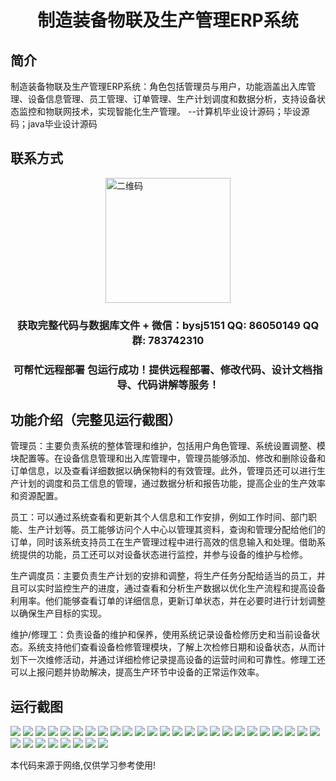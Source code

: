 <p><h1 align="center">制造装备物联及生产管理ERP系统</h1></p>

## 简介
制造装备物联及生产管理ERP系统：角色包括管理员与用户，功能涵盖出入库管理、设备信息管理、员工管理、订单管理、生产计划调度和数据分析，支持设备状态监控和物联网技术，实现智能化生产管理。    --计算机毕业设计源码；毕设源码；java毕业设计源码


## 联系方式
<img src="https://bs-1329754181.cos.ap-shanghai.myqcloud.com/wx.jpg" alt="二维码" style="display: block; margin: 0 auto;" width="200px">
<p><h3 align="center">获取完整代码与数据库文件 + 微信：bysj5151 QQ: 86050149 QQ群: 783742310</h3></p>
<p><h3 align="center">可帮忙远程部署 包运行成功！提供远程部署、修改代码、设计文档指导、代码讲解等服务！</h3></p>

## 功能介绍（完整见运行截图）
管理员：主要负责系统的整体管理和维护，包括用户角色管理、系统设置调整、模块配置等。在设备信息管理和出入库管理中，管理员能够添加、修改和删除设备和订单信息，以及查看详细数据以确保物料的有效管理。此外，管理员还可以进行生产计划的调度和员工信息的管理，通过数据分析和报告功能，提高企业的生产效率和资源配置。

员工：可以通过系统查看和更新其个人信息和工作安排，例如工作时间、部门职能、生产计划等。员工能够访问个人中心以管理其资料，查询和管理分配给他们的订单，同时该系统支持员工在生产管理过程中进行高效的信息输入和处理。借助系统提供的功能，员工还可以对设备状态进行监控，并参与设备的维护与检修。

生产调度员：主要负责生产计划的安排和调整，将生产任务分配给适当的员工，并且可以实时监控生产的进度，通过查看和分析生产数据以优化生产流程和提高设备利用率。他们能够查看订单的详细信息，更新订单状态，并在必要时进行计划调整以确保生产目标的实现。

维护/修理工：负责设备的维护和保养，使用系统记录设备检修历史和当前设备状态。系统支持他们查看设备检修管理模块，了解上次检修日期和设备状态，从而计划下一次维修活动，并通过详细检修记录提高设备的运营时间和可靠性。修理工还可以上报问题并协助解决，提高生产环节中设备的正常运作效率。


## 运行截图
![](https://bs-1329754181.cos.ap-shanghai.myqcloud.com/spring/ManufacturingEquipmentIoTAndProductionManagementERPSystem/img/001.jpg)
![](https://bs-1329754181.cos.ap-shanghai.myqcloud.com/spring/ManufacturingEquipmentIoTAndProductionManagementERPSystem/img/002.jpg)
![](https://bs-1329754181.cos.ap-shanghai.myqcloud.com/spring/ManufacturingEquipmentIoTAndProductionManagementERPSystem/img/003.jpg)
![](https://bs-1329754181.cos.ap-shanghai.myqcloud.com/spring/ManufacturingEquipmentIoTAndProductionManagementERPSystem/img/004.jpg)
![](https://bs-1329754181.cos.ap-shanghai.myqcloud.com/spring/ManufacturingEquipmentIoTAndProductionManagementERPSystem/img/005.jpg)
![](https://bs-1329754181.cos.ap-shanghai.myqcloud.com/spring/ManufacturingEquipmentIoTAndProductionManagementERPSystem/img/006.jpg)
![](https://bs-1329754181.cos.ap-shanghai.myqcloud.com/spring/ManufacturingEquipmentIoTAndProductionManagementERPSystem/img/007.jpg)
![](https://bs-1329754181.cos.ap-shanghai.myqcloud.com/spring/ManufacturingEquipmentIoTAndProductionManagementERPSystem/img/008.jpg)
![](https://bs-1329754181.cos.ap-shanghai.myqcloud.com/spring/ManufacturingEquipmentIoTAndProductionManagementERPSystem/img/009.jpg)
![](https://bs-1329754181.cos.ap-shanghai.myqcloud.com/spring/ManufacturingEquipmentIoTAndProductionManagementERPSystem/img/010.jpg)
![](https://bs-1329754181.cos.ap-shanghai.myqcloud.com/spring/ManufacturingEquipmentIoTAndProductionManagementERPSystem/img/011.jpg)
![](https://bs-1329754181.cos.ap-shanghai.myqcloud.com/spring/ManufacturingEquipmentIoTAndProductionManagementERPSystem/img/012.jpg)
![](https://bs-1329754181.cos.ap-shanghai.myqcloud.com/spring/ManufacturingEquipmentIoTAndProductionManagementERPSystem/img/013.jpg)
![](https://bs-1329754181.cos.ap-shanghai.myqcloud.com/spring/ManufacturingEquipmentIoTAndProductionManagementERPSystem/img/014.jpg)
![](https://bs-1329754181.cos.ap-shanghai.myqcloud.com/spring/ManufacturingEquipmentIoTAndProductionManagementERPSystem/img/015.jpg)
![](https://bs-1329754181.cos.ap-shanghai.myqcloud.com/spring/ManufacturingEquipmentIoTAndProductionManagementERPSystem/img/016.jpg)
![](https://bs-1329754181.cos.ap-shanghai.myqcloud.com/spring/ManufacturingEquipmentIoTAndProductionManagementERPSystem/img/017.jpg)
![](https://bs-1329754181.cos.ap-shanghai.myqcloud.com/spring/ManufacturingEquipmentIoTAndProductionManagementERPSystem/img/018.jpg)
![](https://bs-1329754181.cos.ap-shanghai.myqcloud.com/spring/ManufacturingEquipmentIoTAndProductionManagementERPSystem/img/019.jpg)
![](https://bs-1329754181.cos.ap-shanghai.myqcloud.com/spring/ManufacturingEquipmentIoTAndProductionManagementERPSystem/img/020.jpg)
![](https://bs-1329754181.cos.ap-shanghai.myqcloud.com/spring/ManufacturingEquipmentIoTAndProductionManagementERPSystem/img/021.jpg)
![](https://bs-1329754181.cos.ap-shanghai.myqcloud.com/spring/ManufacturingEquipmentIoTAndProductionManagementERPSystem/img/022.jpg)
![](https://bs-1329754181.cos.ap-shanghai.myqcloud.com/spring/ManufacturingEquipmentIoTAndProductionManagementERPSystem/img/023.jpg)
![](https://bs-1329754181.cos.ap-shanghai.myqcloud.com/spring/ManufacturingEquipmentIoTAndProductionManagementERPSystem/img/024.jpg)
![](https://bs-1329754181.cos.ap-shanghai.myqcloud.com/spring/ManufacturingEquipmentIoTAndProductionManagementERPSystem/img/025.jpg)
![](https://bs-1329754181.cos.ap-shanghai.myqcloud.com/spring/ManufacturingEquipmentIoTAndProductionManagementERPSystem/img/026.jpg)
![](https://bs-1329754181.cos.ap-shanghai.myqcloud.com/spring/ManufacturingEquipmentIoTAndProductionManagementERPSystem/img/027.jpg)
![](https://bs-1329754181.cos.ap-shanghai.myqcloud.com/spring/ManufacturingEquipmentIoTAndProductionManagementERPSystem/img/028.jpg)
![](https://bs-1329754181.cos.ap-shanghai.myqcloud.com/spring/ManufacturingEquipmentIoTAndProductionManagementERPSystem/img/029.jpg)
![](https://bs-1329754181.cos.ap-shanghai.myqcloud.com/spring/ManufacturingEquipmentIoTAndProductionManagementERPSystem/img/030.jpg)
![](https://bs-1329754181.cos.ap-shanghai.myqcloud.com/spring/ManufacturingEquipmentIoTAndProductionManagementERPSystem/img/031.jpg)
![](https://bs-1329754181.cos.ap-shanghai.myqcloud.com/spring/ManufacturingEquipmentIoTAndProductionManagementERPSystem/img/032.jpg)
![](https://bs-1329754181.cos.ap-shanghai.myqcloud.com/spring/ManufacturingEquipmentIoTAndProductionManagementERPSystem/img/033.jpg)

<p>本代码来源于网络,仅供学习参考使用!</p>
